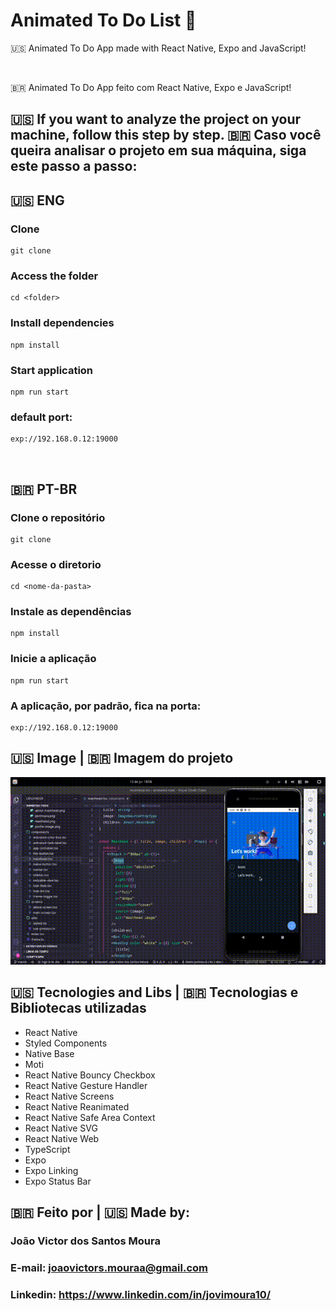 # Animated To Do List 📱

<p>
  🇺🇸 Animated To Do App made with React Native, Expo and JavaScript!
</p>

<br />

<p>
  🇧🇷 Animated To Do App feito com React Native, Expo e JavaScript!
</p>

## 🇺🇸 If you want to analyze the project on your machine, follow this step by step. 🇧🇷 Caso você queira analisar o projeto em sua máquina, siga este passo a passo:

## 🇺🇸 ENG

### Clone

```
git clone
```

### Access the folder

```
cd <folder>
```

### Install dependencies

```
npm install
```

### Start application

```
npm run start
```

### default port:

```
exp://192.168.0.12:19000
```

<br>

## 🇧🇷 PT-BR

### Clone o repositório

```
git clone
```

### Acesse o diretorio

```
cd <nome-da-pasta>
```

### Instale as dependências

```
npm install
```

### Inicie a aplicação

```
npm run start
```

### A aplicação, por padrão, fica na porta:

```
exp://192.168.0.12:19000
```

## 🇺🇸 Image | 🇧🇷 Imagem do projeto

<img style="width: 600px; height: 300px" src="./src/assets/images/animated-video.gif">

## 🇺🇸 Tecnologies and Libs | 🇧🇷 Tecnologias e Bibliotecas utilizadas

<ul>
    <li>React Native</li>
    <li>Styled Components</li>
    <li>Native Base</li>
    <li>Moti</li>
    <li>React Native Bouncy Checkbox</li>
    <li>React Native Gesture Handler</li>
    <li>React Native Screens</li>
    <li>React Native Reanimated</li>
    <li>React Native Safe Area Context</li>
    <li>React Native SVG</li>
    <li>React Native Web</li>
    <li>TypeScript</li>
    <li>Expo</li>
    <li>Expo Linking</li>
    <li>Expo Status Bar</li>
</ul>

## 🇧🇷 Feito por | 🇺🇸 Made by:

### João Victor dos Santos Moura

### E-mail: joaovictors.mouraa@gmail.com

### Linkedin: https://www.linkedin.com/in/jovimoura10/
